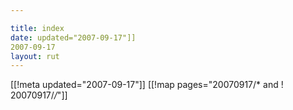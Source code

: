 ```yaml
---

title: index
date: updated="2007-09-17"]]
2007-09-17
layout: rut
---
```


[[!meta updated="2007-09-17"]]
[[!map pages="20070917/* and ! 20070917/*/*"]]
